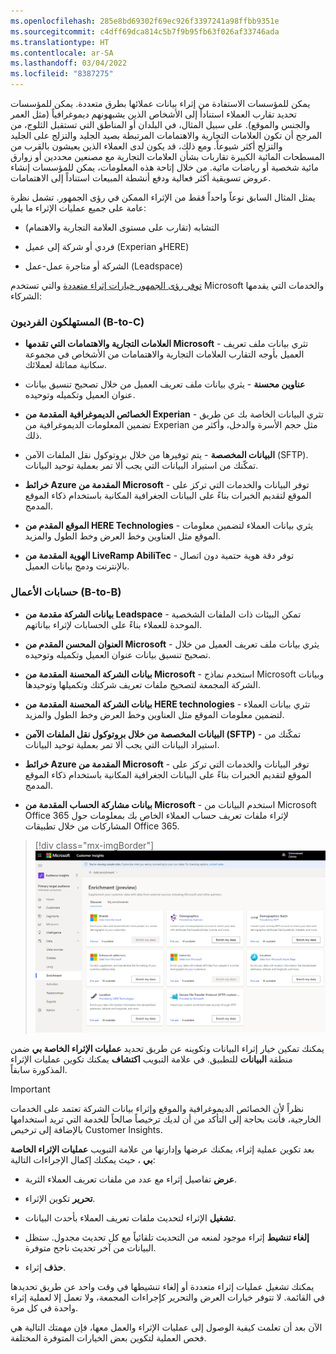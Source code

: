 ```yaml
---
ms.openlocfilehash: 285e8bd69302f69ec926f3397241a98ffbb9351e
ms.sourcegitcommit: c4dff69dca814c5b7f9b95fb63f026af33746ada
ms.translationtype: HT
ms.contentlocale: ar-SA
ms.lasthandoff: 03/04/2022
ms.locfileid: "8387275"
---
```

يمكن للمؤسسات الاستفادة من إثراء بيانات عملائها بطرق متعددة. يمكن للمؤسسات تحديد تقارب العملاء استناداً إلى الأشخاص الذين يشبهونهم ديموغرافياً (مثل العمر والجنس والموقع). على سبيل المثال، في البلدان أو المناطق التي تستقبل الثلوج، من المرجح أن تكون العلامات التجارية والاهتمامات المرتبطة بصيد الجليد والتزلج على الجليد والتزلج أكثر شيوعاً. ومع ذلك، قد يكون لدى العملاء الذين يعيشون بالقرب من المسطحات المائية الكبيرة تقاربات بشأن العلامات التجارية مع مصنعين محددين أو زوارق مائية شخصية أو رياضات مائية. من خلال إتاحة هذه المعلومات، يمكن للمؤسسات إنشاء عروض تسويقية أكثر فعالية ودفع أنشطة المبيعات استناداً إلى الاهتمامات.

يمثل المثال السابق نوعاً واحداً فقط من الإثراء الممكن في رؤى الجمهور. تشمل نظرة عامة على جميع عمليات الإثراء ما يلي:

- التشابه (تقارب على مستوى العلامة التجارية والاهتمام)

- فردي أو شركة إلى عميل (Experian وHERE)

- الشركة أو متاجرة عمل-عمل (Leadspace)

[توفر رؤى الجمهور خيارات إثراء متعددة](/dynamics365/customer-insights/audience-insights/enrichment-hub) والتي تستخدم Microsoft والخدمات التي يقدمها الشركاء:

### <a name="individual-consumers-b-to-c"></a>المستهلكون الفرديون (B-to-C)

- **العلامات التجارية والاهتمامات التي تقدمها Microsoft** - تثري بيانات ملف تعريف العميل بأوجه التقارب العلامات التجارية والاهتمامات من الأشخاص في مجموعة سكانية مماثلة لعملائك.

- **عناوين محسنة** - يثري بيانات ملف تعريف العميل من خلال تصحيح تنسيق بيانات عنوان العميل وتكميله وتوحيده.

- **الخصائص الديموغرافية المقدمة من Experian** - تثري البيانات الخاصة بك عن طريق تضمين المعلومات الديموغرافية من Experian مثل حجم الأسرة والدخل، وأكثر من ذلك.

- **البيانات المخصصة** - يتم توفيرها من خلال بروتوكول نقل الملفات الآمن (SFTP). تمكّنك من استيراد البيانات التي يجب ألا تمر بعملية توحيد البيانات. 

- **خرائط Azure المقدمة من Microsoft** - توفر البيانات والخدمات التي تركز على الموقع لتقديم الخبرات بناءً على البيانات الجغرافية المكانية باستخدام ذكاء الموقع المدمج. 

- **الموقع المقدم من HERE Technologies** - يثري بيانات العملاء لتضمين معلومات الموقع مثل العناوين وخط العرض وخط الطول والمزيد.

- **الهوية المقدمة من LiveRamp AbiliTec** - توفر دقة هوية حتمية دون اتصال بالإنترنت ودمج بيانات العميل. 

### <a name="business-accounts-b-to-b"></a>حسابات الأعمال (B-to-B)

- **بيانات الشركة مقدمة من Leadspace** - تمكن البيئات ذات الملفات الشخصية الموحدة للعملاء بناءً على الحسابات لإثراء بياناتهم.

- **العنوان المحسن المقدم من Microsoft** - يثري بيانات ملف تعريف العميل من خلال تصحيح تنسيق بيانات عنوان العميل وتكميله وتوحيده.

- **بيانات الشركة المحسنة المقدمة من Microsoft** - استخدم نماذج Microsoft وبيانات الشركة المجمعة لتصحيح ملفات تعريف شركتك وتكميلها وتوحيدها.

- **بيانات الشركة المحسنة المقدمة من HERE technologies** - تثري بيانات العملاء لتضمين معلومات الموقع مثل العناوين وخط العرض وخط الطول والمزيد.

- **البيانات المخصصة من خلال بروتوكول نقل الملفات الآمن (SFTP)** - تمكّنك من استيراد البيانات التي يجب ألا تمر بعملية توحيد البيانات. 

- **خرائط Azure المقدمة من Microsoft** - توفر البيانات والخدمات التي تركز على الموقع لتقديم الخبرات بناءً على البيانات الجغرافية المكانية باستخدام ذكاء الموقع المدمج.

- **بيانات مشاركة الحساب المقدمة من Microsoft** - استخدم البيانات من Microsoft Office 365 لإثراء ملفات تعريف حساب العملاء الخاص بك بمعلومات حول المشاركات من خلال تطبيقات Office 365.

> [!div class="mx-imgBorder"]
> [![علامة التبويب "اكتشاف"‏‎ وعلامة تبويب "التحسينات الخاصة بي" لخيارات الإثراء.](../media/edp-02-01.png)](../media/edp-02-01.png#lightbox)

يمكنك تمكين خيار إثراء البيانات وتكوينه عن طريق تحديد **عمليات الإثراء الخاصة بي** ضمن منطقة **البيانات** للتطبيق. في علامة التبويب **اكتشاف** يمكنك تكوين عمليات الإثراء المذكورة سابقاً.

> [!IMPORTANT]
> نظراً لأن الخصائص الديموغرافية والموقع وإثراء بيانات الشركة تعتمد على الخدمات الخارجية، فأنت بحاجة إلى التأكد من أن لديك ترخيصاً صالحاً للخدمة التي تريد استخدامها بالإضافة إلى ترخيص Customer Insights.

بعد تكوين عملية إثراء، يمكنك عرضها وإدارتها من علامة التبويب **عمليات الإثراء الخاصة بي** ، حيث يمكنك إكمال الإجراءات التالية:

- **عرض** تفاصيل إثراء مع عدد من ملفات تعريف العملاء الثرية.

- **تحرير** تكوين الإثراء.

- **تشغيل** الإثراء لتحديث ملفات تعريف العملاء بأحدث البيانات.

- **إلغاء تنشيط** إثراء موجود لمنعه من التحديث تلقائياً مع كل تحديث مجدول. ستظل البيانات من آخر تحديث ناجح متوفرة.

- **حذف** إثراء.

يمكنك تشغيل عمليات إثراء متعددة أو إلغاء تنشيطها في وقت واحد عن طريق تحديدها في القائمة. لا تتوفر خيارات العرض والتحرير كإجراءات المجمعة، ولا تعمل إلا لعملية إثراء واحدة في كل مرة.

الآن بعد أن تعلمت كيفية الوصول إلى عمليات الإثراء والعمل معها، فإن مهمتك التالية هي فحص العملية لتكوين بعض الخيارات المتوفرة المختلفة.
